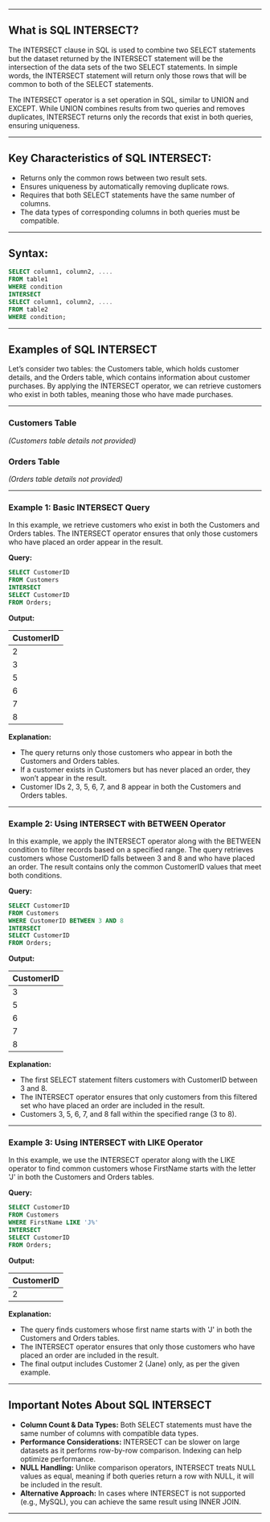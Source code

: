 
---

## What is SQL INTERSECT?

The INTERSECT clause in SQL is used to combine two SELECT statements but the dataset returned by the INTERSECT statement will be the intersection of the data sets of the two SELECT statements. In simple words, the INTERSECT statement will return only those rows that will be common to both of the SELECT statements.

The INTERSECT operator is a set operation in SQL, similar to UNION and EXCEPT. While UNION combines results from two queries and removes duplicates, INTERSECT returns only the records that exist in both queries, ensuring uniqueness.

---

## Key Characteristics of SQL INTERSECT:

- Returns only the common rows between two result sets.  
- Ensures uniqueness by automatically removing duplicate rows.  
- Requires that both SELECT statements have the same number of columns.  
- The data types of corresponding columns in both queries must be compatible.  

---

## Syntax:

```sql
SELECT column1, column2, ....
FROM table1
WHERE condition
INTERSECT
SELECT column1, column2, ....
FROM table2
WHERE condition;
````

---

## Examples of SQL INTERSECT

Let’s consider two tables: the Customers table, which holds customer details, and the Orders table, which contains information about customer purchases. By applying the INTERSECT operator, we can retrieve customers who exist in both tables, meaning those who have made purchases.

---

### Customers Table

*(Customers table details not provided)*

### Orders Table

*(Orders table details not provided)*

---

### Example 1: Basic INTERSECT Query

In this example, we retrieve customers who exist in both the Customers and Orders tables. The INTERSECT operator ensures that only those customers who have placed an order appear in the result.

**Query:**

```sql
SELECT CustomerID
FROM Customers
INTERSECT
SELECT CustomerID
FROM Orders;
```

**Output:**

| CustomerID |
| ---------- |
| 2          |
| 3          |
| 5          |
| 6          |
| 7          |
| 8          |

**Explanation:**

* The query returns only those customers who appear in both the Customers and Orders tables.
* If a customer exists in Customers but has never placed an order, they won’t appear in the result.
* Customer IDs 2, 3, 5, 6, 7, and 8 appear in both the Customers and Orders tables.

---

### Example 2: Using INTERSECT with BETWEEN Operator

In this example, we apply the INTERSECT operator along with the BETWEEN condition to filter records based on a specified range. The query retrieves customers whose CustomerID falls between 3 and 8 and who have placed an order. The result contains only the common CustomerID values that meet both conditions.

**Query:**

```sql
SELECT CustomerID
FROM Customers
WHERE CustomerID BETWEEN 3 AND 8
INTERSECT
SELECT CustomerID
FROM Orders;
```

**Output:**

| CustomerID |
| ---------- |
| 3          |
| 5          |
| 6          |
| 7          |
| 8          |

**Explanation:**

* The first SELECT statement filters customers with CustomerID between 3 and 8.
* The INTERSECT operator ensures that only customers from this filtered set who have placed an order are included in the result.
* Customers 3, 5, 6, 7, and 8 fall within the specified range (3 to 8).

---

### Example 3: Using INTERSECT with LIKE Operator

In this example, we use the INTERSECT operator along with the LIKE operator to find common customers whose FirstName starts with the letter 'J' in both the Customers and Orders tables.

**Query:**

```sql
SELECT CustomerID
FROM Customers
WHERE FirstName LIKE 'J%'
INTERSECT
SELECT CustomerID
FROM Orders;
```

**Output:**

| CustomerID |
| ---------- |
| 2          |

**Explanation:**

* The query finds customers whose first name starts with 'J' in both the Customers and Orders tables.
* The INTERSECT operator ensures that only those customers who have placed an order are included in the result.
* The final output includes Customer 2 (Jane) only, as per the given example.

---

## Important Notes About SQL INTERSECT

* **Column Count & Data Types:** Both SELECT statements must have the same number of columns with compatible data types.
* **Performance Considerations:** INTERSECT can be slower on large datasets as it performs row-by-row comparison. Indexing can help optimize performance.
* **NULL Handling:** Unlike comparison operators, INTERSECT treats NULL values as equal, meaning if both queries return a row with NULL, it will be included in the result.
* **Alternative Approach:** In cases where INTERSECT is not supported (e.g., MySQL), you can achieve the same result using INNER JOIN.

---

